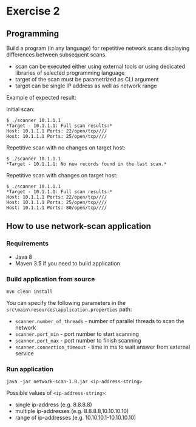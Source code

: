 # Exercise 2

## Programming

Build a program (in any language) for repetitive network scans displaying differences between
subsequent scans.
- scan can be executed either using external tools or using dedicated libraries of selected
programming language
- target of the scan must be parametrized as CLI argument
- target can be single IP address as well as network range

Example of expected result:

Initial scan:
```
$ ./scanner 10.1.1.1
*Target - 10.1.1.1: Full scan results:*
Host: 10.1.1.1 Ports: 22/open/tcp////
Host: 10.1.1.1 Ports: 25/open/tcp////
```

Repetitive scan with no changes on target host:
```
$ ./scanner 10.1.1.1
*Target - 10.1.1.1: No new records found in the last scan.*
```

Repetitive scan with changes on target host:
```
$ ./scanner 10.1.1.1
*Target - 10.1.1.1: Full scan results:*
Host: 10.1.1.1 Ports: 22/open/tcp////
Host: 10.1.1.1 Ports: 25/open/tcp////
Host: 10.1.1.1 Ports: 80/open/tcp////
```

## How to use network-scan application

### Requirements

- Java 8
- Maven 3.5 if you need to build application

### Build application from source

``mvn clean install``

You can specify the following parameters in the `src\main\resources\application.properties` path:
- `scanner.number_of_threads` - number of parallel threads to scan the network
- `scanner.port_min` - port number to start scanning
- `scanner.port_max` - port number to finish scanning
- `scanner.connection_timeout` - time in ms to wait answer from external service

### Run application

``java -jar network-scan-1.0.jar <ip-address-string>``

Possible values of `<ip-address-string>`:
- single ip-address (e.g. 8.8.8.8)
- multiple ip-addresses (e.g. 8.8.8.8,10.10.10.10)
- range of ip-addresses (e.g. 10.10.10.1-10.10.10.10)
